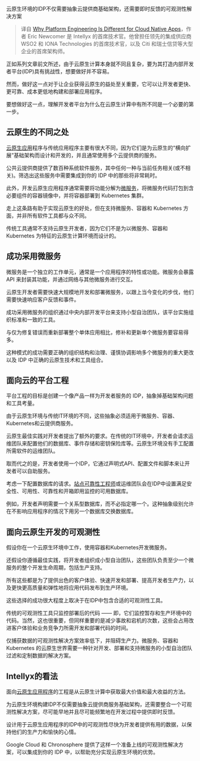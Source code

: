 <!--
title: 平台工程与云原生应用并不想同
cover: https://cdn.thenewstack.io/media/2024/02/ff532127-panorama-1024x576.jpg
-->

云原生环境的IDP不仅需要抽象云提供商基础架构，还需要即时反馈的可观测性解决方案

> 译自 [Why Platform Engineering Is Different for Cloud Native Apps](https://yylives.cc/2024/01/21/the-3-paradoxes-of-cloud-native-platform-engineering/)，作者 Eric Newcomer 是 Intellyx 的首席技术官。他曾担任领先的集成供应商 WSO2 和 IONA Technologies 的首席技术官，以及 Citi 和瑞士信贷等大型企业的首席架构师。

正如系列文章前文所述，由于云原生计算本身就不同且复杂，要为其打造内部开发者平台(IDP)具有挑战性，想要做好并不容易。

然而，做好这一点对于让企业获得云原生的益处至关重要，它可以让开发者更快、更可靠、成本更低地构建和部署应用程序。

要想做好这一点，理解开发者平台为什么在云原生计算中有所不同是一个必要的第一步。

## 云原生的不同之处

[云原生应用](https://thenewstack.io/cloud-native/)程序与传统应用程序主要有很大不同，因为它们是为云原生的“横向扩展”基础架构而设计和开发的，并且通常使用多个云提供商的服务。

公共云提供商提供了数百种系统软件服务，其中任何一种与当前任务相关(或不相关)。筛选出这些服务中需要集成到你的 IDP 中的那些将非常耗时。

此外，开发云原生应用程序通常需要将功能分解为[微服务](https://thenewstack.io/microservices/)，将微服务代码打包到含必要组件的容器镜像中，并将容器部署到 Kubernetes 集群。

走上这条路有助于实现云原生的好处，但在支持微服务、容器和 Kubernetes 方面，并非所有软件工具都与众不同。

传统工具通常不支持云原生开发者，因为它们不是为以微服务、容器和 Kubernetes 为特征的云原生计算环境而设计的。

## 成功采用微服务

微服务是一个独立的工作单元，通常是一个应用程序的特性或功能。微服务会暴露 API 来封装其功能，并通过网络与其他微服务进行交互。

云原生开发者需要快速大规模地开发和部署微服务，以跟上当今变化的步伐，他们需要快速响应客户反馈和事件。

成功采用微服务的组织通过中央内部开发平台来支持小型自治团队，该平台实施组织标准和一致的工具。

与仅为修复错误而重新部署整个单体应用相比，修补和更新单个微服务要容易得多。

这种模式的成功需要正确的组织结构和治理、谨慎协调影响多个微服务的重大更改以及 IDP 中正确的云原生技术和工具组合。

## 面向云的平台工程

平台工程的目标是创建一个像产品一样为开发者服务的 IDP，抽象掉基础架构问题和工具考量。

由于云原生环境与传统IT环境的不同，这些抽象必须适用于微服务、容器、Kubernetes和云提供商服务。

云原生最佳实践对开发者提出了额外的要求。在传统的IT环境中，开发者会请求运维团队来配置他们的数据库、事件存储和密钥保险库等。云原生环境没有手工配置所需软件的运维团队。

取而代之的是，开发者使用一个IDP，它通过声明式API、配置文件和脚本来让开发者可以自助服务。

考虑一下配置数据库的请求。[站点可靠性工程师](https://thenewstack.io/where-the-site-reliability-engineer-role-overlaps-with-devops/)或运维团队会在IDP中设置满足安全性、可用性、可靠性和开箱即用监控的可用数据库。

例如，开发者声明需要一个关系型数据库，而不必指定哪一个。这种抽象级别允许在不影响应用程序的情况下用另一个数据库交换数据库。

## 面向云原生开发的可观测性

假设你在一个云原生环境中工作，使用容器和Kubernetes开发微服务。

还假设你遵循最佳实践，将开发者组织成小型自治团队，这些团队负责至少一个微服务的整个开发生命周期，包括生产支持。

所有这些都是为了提供出色的客户体验、快速开发和部署、提高开发者生产力，以及更快更高质量和弹性地将应用代码发布到生产环境。

这些选择的成功很大程度上取决于在IDP中包含合适的可观测性工具。

传统的可观测性工具只监控部署后的代码 —— 即，它们监控暂存和生产环境中的代码。当然，这也很重要，但同样重要的是减少事故和宕机的次数，这些会占用改进客户体验和业务竞争力所需开发和部署代码的时间。

仅捕获数据的可观测性解决方案效率低下，并阻碍生产力。微服务、容器和 Kubernetes 的云原生世界需要一种针对开发、部署和支持微服务的小型自治团队过滤和定制数据的解决方案。

## Intellyx的看法

面向[云原生应用程序](https://thenewstack.io/open-application-model-build-the-next-generation-of-cloud-native-applications/)的工程是从云原生计算中获取最大价值和最大收益的方法。

为云原生环境构建IDP不仅需要抽象云提供商服务基础架构，还需要整合一个可观测性解决方案，尽可能早地并且尽可能频繁地在开发过程中提供即时反馈。

设计用于云原生应用程序的IDP中的可观测性尽快为开发者提供有用的数据，以保持他们的生产力和愉快的心情。

Google Cloud 和 Chronosphere 提供了这样一个准备上线的可观测性解决方案，可以集成到你的 IDP 中，以帮助充分实现云原生环境的优势。
